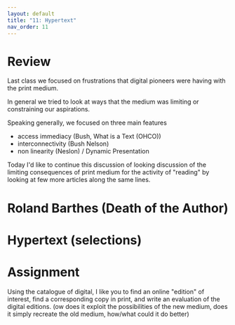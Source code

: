 ```yaml
---
layout: default
title: "11: Hypertext"
nav_order: 11
---
```


# Review 

Last class we focused on frustrations that digital pioneers were having with the print medium. 

In general we tried to look at ways that the medium was limiting or constraining our aspirations. 

Speaking generally, we focused on three main features

* access immediacy (Bush, What is a Text (OHCO))
* interconnectivity (Bush Nelson)
* non linearity (Neslon) / Dynamic Presentation

Today I'd like to continue this discussion of looking discussion of the limiting consequences of print medium for the activity of "reading" by looking at few more articles along the same lines. 

# Roland Barthes (Death of the Author)

# Hypertext (selections)

# Assignment

Using the catalogue of digital, I like you to find an online "edition" of interest, find a corresponding copy in print, and write an evaluation of the digital editions. (ow does it exploit the possibilities of the new medium, does it simply recreate the old medium, how/what could it do better)